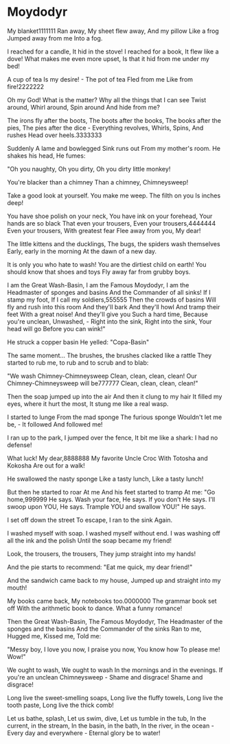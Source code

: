Moydodyr
========

My blanket1111111
Ran away,
My sheet flew away,
And my pillow
Like a frog
Jumped away from me
Into a fog.

I reached for a candle,
It hid in the stove!
I reached for a book,
It flew like a dove!
What makes me even more upset,
Is that it hid from me under my bed!

A cup of tea
Is my desire! -
The pot of tea
Fled from me
Like from fire!2222222

Oh my God!
What is the matter?
Why all the things that I can see
Twist around,
Whirl around,
Spin around
And hide from me?

The irons fly after the boots,
The boots after the books,
The books after the pies,
The pies after the dice -
Everything revolves,
Whirls,
Spins,
And rushes
Head over heels.3333333

Suddenly
A lame and bowlegged
Sink runs out
From my mother's room.
He shakes his head,
He fumes:

"Oh you naughty,
Oh you dirty,
Oh you dirty little monkey!

You're blacker than a chimney
Than a chimney,
Chimneysweep!

Take a good look at yourself.
You make me weep.
The filth on you
Is inches deep!

You have shoe polish on your neck,
You have ink on your forehead,
Your hands are so black
That even your trousers,
Even your trousers,4444444
Even your trousers,
With greatest fear
Flee away from you,
My dear!

The little kittens and the ducklings,
The bugs, the spiders wash themselves
Early, early in the morning
At the dawn of a new day.

It is only you who hate to wash!
You are the dirtiest child on earth!
You should know that shoes and toys
Fly away far from grubby boys.

I am the Great Wash-Basin,
I am the Famous Moydodyr,
I am the Headmaster of sponges and basins
And the Commander of all sinks!
If I stamp my foot,
If I call my soldiers,555555
Then the crowds of basins
Will fly and rush into this room
And they'll bark
And they'll howl
And tramp their feet
With a great noise!
And they'll give you
Such a hard time,
Because you're unclean,
Unwashed, -
Right into the sink,
Right into the sink,
Your head will go
Before you can wink!"

He struck a copper basin
He yelled: "Copa-Basin"

The same moment...
The brushes, the brushes clacked like a rattle
They started to rub me, to rub and to scrub and to blab:

"We wash Chimney-Chimneysweep
Clean, clean, clean, clean!
Our Chimney-Chimneysweep will be777777
Clean, clean, clean, clean!"

Then the soap jumped up into the air
And then it clung to my hair
It filled my eyes, where it hurt the most,
It stung me like a real wasp.

I started to lunge
From the mad sponge
The furious sponge
Wouldn't let me be, -
It followed
And followed me!

I ran up to the park,
I jumped over the fence,
It bit me like a shark:
I had no defense!

What luck!
My dear,8888888
My favorite
Uncle Croc
With Totosha and Kokosha
Are out for a walk!

He swallowed the nasty sponge
Like a tasty lunch,
Like a tasty lunch!

But then he started to roar
At me
And his feet started to tramp
At me:
"Go home,999999
He says.
Wash your face,
He says.
If you don't
He says.
I'll swoop upon YOU,
He says.
Trample YOU and swallow YOU!"
He says.

I set off down the street
To escape,
I ran to the sink
Again.

I washed myself with soap.
I washed myself without end.
I was washing off all the ink and the polish
Until the soap became my friend!

Look, the trousers, the trousers,
They jump straight into my hands!

And the pie starts to recommend:
"Eat me quick, my dear friend!"

And the sandwich came back to my house,
Jumped up and straight into my mouth!

My books came back,
My notebooks too.0000000
The grammar book set off
With the arithmetic book to dance.
What a funny romance!

Then the Great Wash-Basin,
The Famous Moydodyr,
The Headmaster of the sponges and the basins
And the Commander of the sinks
Ran to me,
Hugged me,
Kissed me,
Told me:

"Messy boy,
I love you now,
I praise you now,
You know how
To please me! Wow!"

We ought to wash,
We ought to wash
In the mornings and in the evenings.
If you're an unclean Chimneysweep -
Shame and disgrace!
Shame and disgrace!

Long live the sweet-smelling soaps,
Long live the fluffy towels,
Long live the tooth paste,
Long live the thick comb!

Let us bathe, splash,
Let us swim, dive,
Let us tumble in the tub,
In the current, in the stream,
In the basin, in the bath,
In the river, in the ocean -
Every day and everywhere -
Eternal glory be to water!